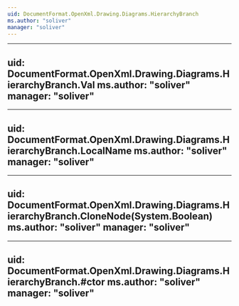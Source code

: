 ```yaml
---
uid: DocumentFormat.OpenXml.Drawing.Diagrams.HierarchyBranch
ms.author: "soliver"
manager: "soliver"
---
```


---
uid: DocumentFormat.OpenXml.Drawing.Diagrams.HierarchyBranch.Val
ms.author: "soliver"
manager: "soliver"
---

---
uid: DocumentFormat.OpenXml.Drawing.Diagrams.HierarchyBranch.LocalName
ms.author: "soliver"
manager: "soliver"
---

---
uid: DocumentFormat.OpenXml.Drawing.Diagrams.HierarchyBranch.CloneNode(System.Boolean)
ms.author: "soliver"
manager: "soliver"
---

---
uid: DocumentFormat.OpenXml.Drawing.Diagrams.HierarchyBranch.#ctor
ms.author: "soliver"
manager: "soliver"
---
